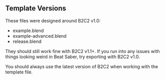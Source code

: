 ## Template Versions

These files were designed around B2C2 v1.0:

* example.blend
* example-advanced.blend
* release.blend

They should still work fine with B2C2 v1.1+. If you run into any issues with things looking weird in Beat Saber, try exporting with B2C2 v1.0.

You should always use the latest version of B2C2 when working with the template file.
